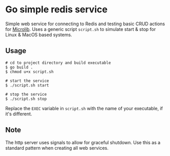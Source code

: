 # Go simple redis service

Simple web service for connecting to Redis and testing basic CRUD actions for [Microlib](https://github.com/microlib).
Uses a generic script `script.sh` to simulate start & stop for Linux & MacOS based systems. 

## Usage 

```
# cd to project directory and build executable
$ go build .
$ chmod u+x script.sh

# start the service
$ ./script.sh start

# stop the service
$ ./script.sh stop
```

Replace the `EXEC` variable in `script.sh` with the name of your executable, if it's different.

## Note
The http server uses signals to allow for graceful shutdown. Use this as a standard pattern when creating all web services. 